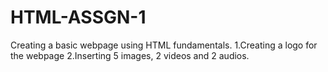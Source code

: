 # HTML-ASSGN-1
Creating a basic webpage using HTML fundamentals.
1.Creating a logo for the webpage
2.Inserting 5 images, 2 videos and 2 audios.
